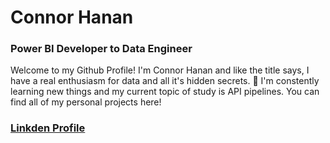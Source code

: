 # Connor Hanan
### Power BI Developer to Data Engineer 

Welcome to my Github Profile! I'm Connor Hanan and like the title says, I have a real enthusiasm for data and all it's hidden secrets. 🧐 I'm constently learning new things and my current topic of study is API pipelines. You can find all of my personal projects here!

### [Linkden Profile](https://www.linkedin.com/in/connor-hanan-219794155/)

<!---
connor-hanan/connor-hanan is a ✨ special ✨ repository because its `README.md` (this file) appears on your GitHub profile.
You can click the Preview link to take a look at your changes.
--->
